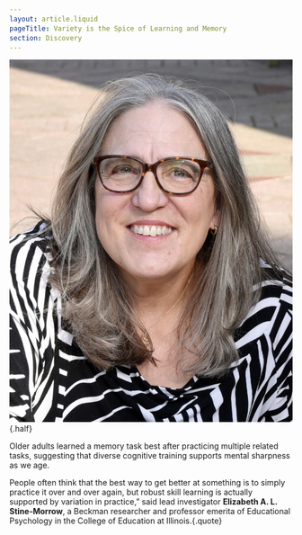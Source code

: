```yaml
---
layout: article.liquid
pageTitle: Variety is the Spice of Learning and Memory
section: Discovery
---
```

<ilw-content width="page">

![Elizabeth A. L. Stine-Morrow smiling at camera](/img/discovery/stine.jpg){.half}

Older adults learned a memory task best after practicing multiple related tasks, suggesting that diverse cognitive training supports mental sharpness as we age.

People often think that the best way to get better at something is to simply practice it over and over again, but robust skill learning is actually supported by variation in practice,” said lead investigator **Elizabeth A. L. Stine-Morrow**, a Beckman researcher and professor emerita of Educational Psychology in the College of Education at Illinois.{.quote}

</ilw-content>